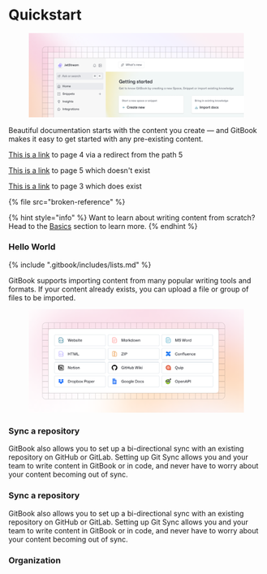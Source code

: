 # Quickstart

<figure><img src="getting-started/images/getting-started.png" alt=""><figcaption></figcaption></figure>

Beautiful documentation starts with the content you create — and GitBook makes it easy to get started with any pre-existing content.

[This is a link](https://inst.gitbook.io/test/NwElCfnSTGqaE8NOHX5I/four) to page 4 via a redirect from the path 5

[This is a link](page-5.md) to page 5 which doesn't exist

[This is a link](page-3.md) to page 3 which does exist

{% file src="broken-reference" %}

{% hint style="info" %}
Want to learn about writing content from scratch? Head to the [Basics](basics/editor.md) section to learn more.
{% endhint %}

### Hello World <a href="#this_is_an_anchor" id="this_is_an_anchor"></a>





{% include ".gitbook/includes/lists.md" %}



GitBook supports importing content from many popular writing tools and formats. If your content already exists, you can upload a file or group of files to be imported.

<div data-full-width="false"><figure><img src="getting-started/images/import.png" alt=""><figcaption></figcaption></figure></div>

### Sync a repository <a href="#this_is_also_an_anchor" id="this_is_also_an_anchor"></a>

GitBook also allows you to set up a bi-directional sync with an existing repository on GitHub or GitLab. Setting up Git Sync allows you and your team to write content in GitBook or in code, and never have to worry about your content becoming out of sync.

### Sync a repository <a href="#this_anchor" id="this_anchor"></a>

GitBook also allows you to set up a bi-directional sync with an existing repository on GitHub or GitLab. Setting up Git Sync allows you and your team to write content in GitBook or in code, and never have to worry about your content becoming out of sync.

### Organization <a href="#subsec_logging_organization" id="subsec_logging_organization"></a>
